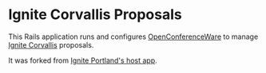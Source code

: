 # Ignite Corvallis Proposals

This Rails application runs and configures [OpenConferenceWare](http://openconferenceware.org) to manage [Ignite Corvallis](http://ignitecorvallis.com) proposals.

It was forked from [Ignite Portland's host app](https://github.com/stumpsyn/ignite-portland-proposals).
